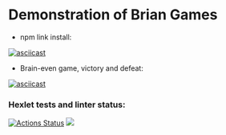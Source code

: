 # Demonstration of Brian Games


* npm link install:

[![asciicast](https://asciinema.org/a/hlkda6jNRvsah07Teb15sb3mo.svg)](https://asciinema.org/a/hlkda6jNRvsah07Teb15sb3mo)

* Brain-even game, victory and defeat:

[![asciicast](https://asciinema.org/a/8AYJMtcFxEj9VLEQSgc6cVzqY.svg)](https://asciinema.org/a/8AYJMtcFxEj9VLEQSgc6cVzqY)




### Hexlet tests and linter status:
[![Actions Status](https://github.com/Lokstar-Ugar/frontend-project-44/actions/workflows/hexlet-check.yml/badge.svg)](https://github.com/Lokstar-Ugar/frontend-project-44/actions)
<a href="https://codeclimate.com/github/Lokstar-Ugar/frontend-project-44/maintainability"><img src="https://api.codeclimate.com/v1/badges/e6911bd9091d782e90f6/maintainability" /></a>
